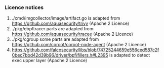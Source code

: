 ### Licence notices

1. ./cmd/imgcollector/image/artifact.go is adapted from https://github.com/aquasecurity/trivy (Apache 2 Licence)
2. ./pkg/ebpftracer parts are adapted from https://github.com/aquasecurity/tracee (Apache 2 Licence)
3. ./pkg/cgroup some parts are adapted from https://github.com/coroot/coroot-node-agent (Apache 2 Licence)
4. https://github.com/falcosecurity/libs/blob/74725244659e556ced587c2f0bec7bbd42d39b96/driver/bpf/fillers.h#L2395 is adapted to detect exec upper layer (Apache 2 Licence)
